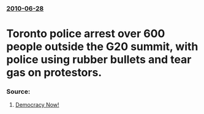 ### [2010-06-28](/news/2010/06/28/index.md)

# Toronto police arrest over 600 people outside the G20 summit, with police using rubber bullets and tear gas on protestors. 




### Source:

1. [Democracy Now!](http://www.democracynow.org/2010/6/28/toronto_police_arrest_over_600_in)
